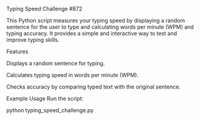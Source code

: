 Typing Speed Challenge #872

This Python script measures your typing speed by displaying a random sentence for the user to type and calculating words per minute (WPM) and typing accuracy. It provides a simple and interactive way to test and improve typing skills.

Features

Displays a random sentence for typing.

Calculates typing speed in words per minute (WPM).

Checks accuracy by comparing typed text with the original sentence.

Example Usage
Run the script:

python typing_speed_challenge.py
